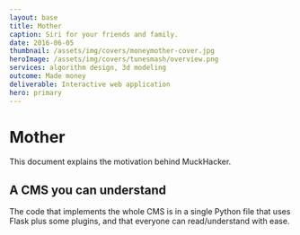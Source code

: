 ```yaml
---
layout: base
title: Mother
caption: Siri for your friends and family.
date: 2016-06-05
thumbnail: /assets/img/covers/moneymother-cover.jpg
heroImage: /assets/img/covers/tunesmash/overview.png
services: algorithm design, 3d modeling
outcome: Made money
deliverable: Interactive web application
hero: primary
---
```


# Mother

This document explains the motivation behind MuckHacker.

## A CMS you can understand

The code that implements the whole CMS is in a single Python file that uses Flask plus some plugins, and that everyone can read/understand with ease.
